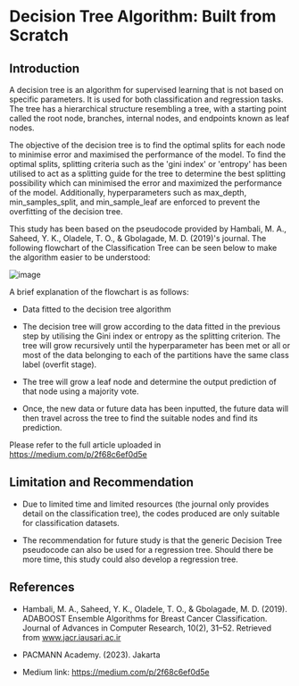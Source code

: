 # Decision Tree Algorithm: Built from Scratch

## Introduction

A decision tree is an algorithm for supervised learning that is not based on specific parameters. It is used for both classification and regression tasks. The tree has a hierarchical structure resembling a tree, with a starting point called the root node, branches, internal nodes, and endpoints known as leaf nodes.

The objective of the decision tree is to find the optimal splits for each node to minimise error and maximised the performance of the model. To find the optimal splits, splitting criteria such as the 'gini index' or 'entropy' has been utilised to act as a splitting guide for the tree to determine the best splitting possibility which can minimised the error and maximized the performance of the model. Additionally, hyperparameters such as max_depth, min_samples_split, and min_sample_leaf are enforced to prevent the overfitting of the decision tree.

This study has been based on the pseudocode provided by Hambali, M. A., Saheed, Y. K., Oladele, T. O., & Gbolagade, M. D. (2019)'s journal. The following flowchart of the Classification Tree can be seen below to make the algorithm easier to be understood:

![image](https://github.com/JordanCahya/decision_tree_algorithm/assets/115296804/ddc37ff2-9568-4662-aa8d-28beb01a3582)

A brief explanation of the flowchart is as follows:

- Data fitted to the decision tree algorithm

- The decision tree will grow according to the data fitted in the previous step by utilising the Gini index or entropy as the splitting criterion. The tree will grow recursively until the hyperparameter has been met or all or most of the data belonging to each of the partitions have the same class label (overfit stage).

- The tree will grow a leaf node and determine the output prediction of that node using a majority vote.

- Once, the new data or future data has been inputted, the future data will then travel across the tree to find the suitable nodes and find its prediction.

Please refer to the full article uploaded in https://medium.com/p/2f68c6ef0d5e

## Limitation and Recommendation

- Due to limited time and limited resources (the journal only provides detail on the classification tree), the codes produced are only suitable for classification datasets.

- The recommendation for future study is that the generic Decision Tree pseudocode can also be used for a regression tree. Should there be more time, this study could also develop a regression tree.

## References

- Hambali, M. A., Saheed, Y. K., Oladele, T. O., & Gbolagade, M. D. (2019). ADABOOST Ensemble Algorithms for Breast Cancer Classification. Journal of Advances in Computer Research, 10(2), 31–52. Retrieved from www.jacr.iausari.ac.ir

- PACMANN Academy. (2023). Jakarta

- Medium link: https://medium.com/p/2f68c6ef0d5e
